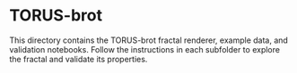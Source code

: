 # TORUS-brot

This directory contains the TORUS-brot fractal renderer, example data, and validation notebooks. Follow the instructions in each subfolder to explore the fractal and validate its properties.
